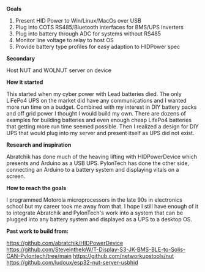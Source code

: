 **Goals**

 1. Present HID Power to Win/Linux/MacOs over USB
 2. Plug into COTS RS485/Bluetooth interfaces for BMS/UPS Inverters
 3. Plug into battery through ADC for systems without RS485
 4. Monitor line voltage to relay to host OS
 5. Provide battery type profiles for easy adaption to HIDPower spec

**Secondary**
	
Host NUT and WOLNUT server on device

**How it started**

This started when my cyber power with Lead batteries died. The only LiFePo4 UPS on the market did have any communications and I wanted more run time on a budget. Combined with my interest in DIY battery packs and off grid power I thought I would build my own. There are dozens of examples for building batteries and even enough cheap LifePo4 batteries that getting more run time seemed possible. Then I realized a design for DIY UPS that would plug into my server and present itself as UPS did not exist. 

**Research and inspiration**

Abratchik has done much of the heaving lifting with HIDPowerDevice which presents and Arduino as a USB UPS.  PylonTech has done the other side, connecting an Arduino to a battery system and displaying vitals on a screen. 

**How to reach the goals**

I programmed Motorola microprocessors in the late 90s in electronics school but my career took me away from that. I hope I still have enough of it to integrate Abratchik and PylonTech's work into a system that can be plugged into any battery system and displayed as a UPS to a desktop OS.

**Past work to build from:**

https://github.com/abratchik/HIDPowerDevice
https://github.com/SteveintheIoW/T-Display-S3-JK-BMS-BLE-to-Solis-CAN-Pylontech/tree/main
https://github.com/networkupstools/nut
https://github.com/ludoux/esp32-nut-server-usbhid

